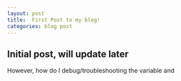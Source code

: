 ```yaml
---
layout: post
title:  First Post to my blog!
categories: blog post
---
```

## Initial post, will update later
However, how do I debug/troubleshooting the variable and 
